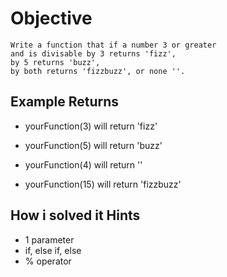 # Objective

    Write a function that if a number 3 or greater
    and is divisable by 3 returns 'fizz',
    by 5 returns 'buzz',
    by both returns 'fizzbuzz', or none ''.

## Example Returns

* yourFunction(3) will return 'fizz'

* yourFunction(5) will return 'buzz'

* yourFunction(4) will return ''

* yourFunction(15) will return 'fizzbuzz'

## How i solved it Hints

* 1 parameter
* if, else if, else
* % operator